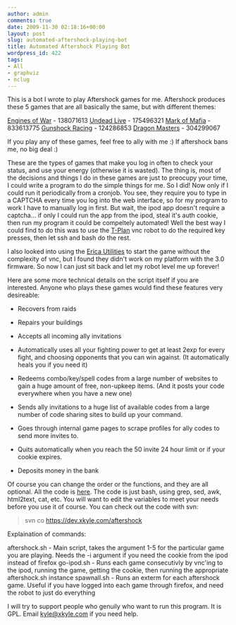 ```yaml
---
author: admin
comments: true
date: 2009-11-30 02:18:16+00:00
layout: post
slug: automated-aftershock-playing-bot
title: Automated Aftershock Playing Bot
wordpress_id: 422
tags:
- All
- graphviz
- nclug
---
```




This is a bot I wrote to play Aftershock games for me. Aftershock produces these 5 games that are all basically the same, but with different themes:

[Engines of War](http://www.enginesofwar.com) - 138071613
[Undead Live](http://www.undeadlive.com) - 175496321
[Mark of Mafia](http://www.markofmafia.com) - 833613775
[Gunshock Racing](http://gunshockracing.com) - 124286853
[Dragon Masters](http://www.dragonmastersworld.com) - 304299067

If you play any of these games, feel free to ally with me :) If aftershock bans me, no big deal :)

These are the types of games that make you log in often to check your status, and use your energy (otherwise it is wasted). The thing is, most of the decisions and things I do in these games are just to preocupy your time, I could write a program to do the simple things for me. So I did! Now only if I could run it periodically from a cronjob. You see, they require you to type in a CAPTCHA every time you log into the web interface, so for my program to work I have to manually log in first. But wait, the ipod app doesn't require a captcha... if only I could run the app from the ipod, steal it's auth cookie, then run my program it could be compeltely automated! Well the best way I could find to do this was to use the [T-Plan](http://www.vncrobot.com/) vnc robot to do the required key presses, then let ssh and bash do the rest.

I also looked into using the [Erica Utilities](http://ericasadun.com/ftp/EricaUtilities/) to start the game without the complexity of vnc, but I found they didn't work on my platform with the 3.0 firmware. So now I can just sit back and let my robot level me up forever!

Here are some more technical details on the script itself if you are interested. Anyone who plays these games would find these features very desireable:



	
  * Recovers from raids

	
  * Repairs your buildings

	
  * Accepts all incoming ally invitations

	
  * Automatically uses all your fighting power to get at least 2exp for every fight, and choosing opponents that you can win against. (It automatically heals you if you need it)

	
  * Redeems combo/key/spell codes from a large number of websites to gain a huge amount of free, non-upkeep items. (And it posts your code everywhere when you have a new one)

	
  * Sends ally invitations to a huge list of available codes from a large number of code sharing sites to build up your command.

	
  * Goes through internal game pages to scrape profiles for ally codes to send more invites to.

	
  * Quits automatically when you reach the 50 invite 24 hour limit or if your cookie expires.

	
  * Deposits money in the bank


Of course you can change the order or the functions, and they are all optional. All the code is [here](https://dev.xkyle.com/). The code is just bash, using grep, sed, awk, html2text, cat, etc. You will want to edit the variables to meet your needs before you use it of course. You can check out the code with svn:


> svn co https://dev.xkyle.com/aftershock


Explaination of commands:

aftershock.sh - Main script, takes the argument 1-5 for the particular game you are playing. Needs the -i argument if you need the cookie from the ipod instead of firefox
go-ipod.sh - Runs each game consecutivly by vnc'ing to the ipod, running the game, getting the cookie, then running the appropriate aftershock.sh instance
spawnall.sh - Runs an exterm for each aftershock game. Useful if you have logged into each game through firefox, and need the robot to just do everything

I will try to support people who genuily who want to run this program. It is GPL. Email kyle@xkyle.com if you need help.
